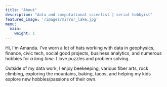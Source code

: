 ```yaml
---
title: "About"
description: "data and computational scientist | serial hobbyist"
featured_image: '/images/mirror_lake.jpg'
menu:
  main:
    weight: 1
---
```


Hi, I'm Amanda. I've worn a lot of hats working with data in geophysics, finance, civic tech, social good projects, business analytics, and numerous hobbies for _a long time_. I love puzzles and problem solving.

Outside of my data work, I enjoy beekeeping, various fiber arts, rock climbing, exploring the mountains, baking, tacos, and helping my kids explore new hobbies/passions of their own.